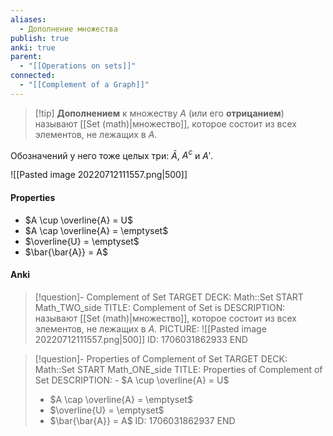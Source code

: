 ```yaml
---
aliases:
  - Дополнение множества
publish: true
anki: true
parent:
  - "[[Operations on sets]]"
connected:
  - "[[Complement of a Graph]]"
---
```


> [!tip] **Дополнением** к множеству $A$ (или его **отрицанием**) 
> называют [[Set (math)|множество]], которое состоит из всех элементов, не лежащих в $A$.

Обозначений у него тоже целых три: $\bar{A}$, $A^c$ и $A'$.

![[Pasted image 20220712111557.png|500]]

#### Properties
- $A \cup \overline{A} = U$
- $A \cap \overline{A} = \emptyset$
- $\overline{U} = \emptyset$
- $\bar{\bar{A}} = A$

#### Anki
> [!question]- Complement of Set
TARGET DECK: Math::Set
START
Math_TWO_side
TITLE: Complement of Set is
DESCRIPTION: называют [[Set (math)|множество]], которое состоит из всех элементов, не лежащих в $A$.
PICTURE: ![[Pasted image 20220712111557.png|500]]
ID: 1706031862933
END

> [!question]- Properties of Complement of Set
TARGET DECK: Math::Set
START
Math_ONE_side
TITLE: Properties of Complement of Set
DESCRIPTION: - $A \cup \overline{A} = U$
> - $A \cap \overline{A} = \emptyset$
> - $\overline{U} = \emptyset$
> - $\bar{\bar{A}} = A$
ID: 1706031862937
END




